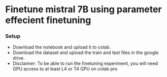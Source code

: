 # Finetune mistral 7B using parameter effecient finetuning

### Setup
- Download the notebook and upload it to colab. 
- Download the dataset and upload the train and test files in the google drive. 
- Disclaimer: To be able to run the finetuning experiment, you will need GPU access to at least L4 or T4 GPU on colab pro 
